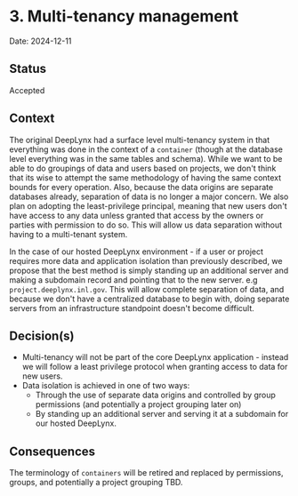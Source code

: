 # 3. Multi-tenancy management

Date: 2024-12-11

## Status

Accepted

## Context
The original DeepLynx had a surface level multi-tenancy system in that everything was done in the context of a `container` (though at the database level everything was in the same tables and schema). While we want to be able to do groupings of data and users based on projects, we don't think that its wise to attempt the same methodology of having the same context bounds for every operation. Also, because the data origins are separate databases already, separation of data is no longer a major concern. We also plan on adopting the least-privilege principal, meaning that new users don't have access to any data unless granted that access by the owners or parties with permission to do so. This will allow us data separation without having to a multi-tenant system.

In the case of our hosted DeepLynx environment - if a user or project requires more data and application isolation than previously described, we propose that the best method is simply standing up an additional server and making a subdomain record and pointing that to the new server. e.g `project.deeplynx.inl.gov`. This will allow complete separation of data, and because we don't have a centralized database to begin with, doing separate servers from an infrastructure standpoint doesn't become difficult.

## Decision(s)
- Multi-tenancy will not be part of the core DeepLynx application - instead we will follow a least privilege protocol when granting access to data for new users.
- Data isolation is achieved in one of two ways:
    - Through the use of separate data origins and controlled by group permissions (and potentially a project grouping later on)
    - By standing up an additional server and serving it at a subdomain for our hosted DeepLynx.

## Consequences
The terminology of `containers` will be retired and replaced by permissions, groups, and potentially a project grouping TBD.
